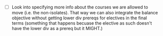 - [ ] Look into specifying more info about the courses we are allowed to move (i.e. the non-isolates). That way we can also integrate the balance objective without getting lower div prereqs for electives in the final terms (something that happens becuase the elective as such doesn't have the lower div as a prereq but it MIGHT.)